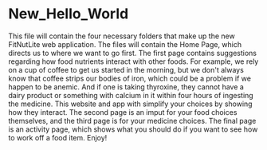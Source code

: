 # New_Hello_World

This file will contain the four necessary folders that make up the new FitNutLite web application. 
The files will contain the Home Page, which directs us to where we want to go first. 
The first page contains suggestions regarding how food nutrients interact with other foods. For example, we rely
on a cup of coffee to get us started in the morning, but we don't always know that coffee strips our bodies of iron, which 
could be a problem if we happen to be anemic. And if one is taking thyroxine, they cannot have a dairy product or something with 
calcium in it within four hours of ingesting the medicine. This website and app with simplify your choices by showing how they interact. 
The second page is an imput for your food choices themselves, and the third page is for your medicine choices. The final page is 
an activity page, which shows what you should do if you want to see how to work off a food item. 
Enjoy!
